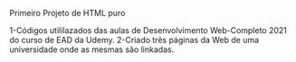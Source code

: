 Primeiro Projeto de HTML puro

1-Códigos utililazados das aulas de Desenvolvimento Web-Completo 2021 do curso de EAD da Udemy.
2-Criado três páginas da Web de uma universidade onde as mesmas são linkadas.